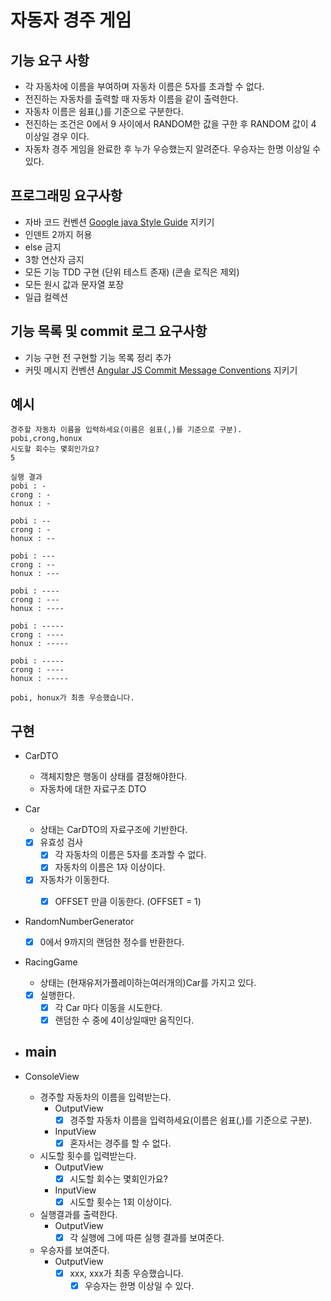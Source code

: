 # 자동자 경주 게임

## 기능 요구 사항

- 각 자동차에 이름을 부여하며 자동차 이름은 5자를 초과할 수 없다.
- 전진하는 자동차를 출력할 때 자동차 이름을 같이 출력한다.
- 자동차 이름은 쉼표(,)를 기준으로 구분한다.
- 전진하는 조건은 0에서 9 사이에서 RANDOM한 값을 구한 후 RANDOM 값이 4 이상일 경우 이다.
- 자동차 경주 게임을 완료한 후 누가 우승했는지 알려준다. 우승자는 한명 이상일 수 있다.

## 프로그래밍 요구사항

- 자바 코드 컨벤션 [Google java Style Guide](https://google.github.io/styleguide/javaguide.html) 지키기
- 인덴트 2까지 허용
- else 금지
- 3항 연산자 금지
- 모든 기능 TDD 구현 (단위 테스트 존재) (콘솔 로직은 제외)
- 모든 원시 값과 문자열 포장
- 일급 컬렉션

## 기능 목록 및 commit 로그 요구사항

- 기능 구현 전 구현할 기능 목록 정리 추가
- 커밋 메시지 컨벤션 [Angular JS Commit Message Conventions](https://gist.github.com/stephenparish/9941e89d80e2bc58a153) 지키기

## 예시

```
경주할 자동차 이름을 입력하세요(이름은 쉼표(,)를 기준으로 구분).
pobi,crong,honux
시도할 회수는 몇회인가요?
5

실행 결과
pobi : -
crong : -
honux : -

pobi : --
crong : -
honux : --

pobi : ---
crong : --
honux : ---

pobi : ----
crong : ---
honux : ----

pobi : -----
crong : ----
honux : -----

pobi : -----
crong : ----
honux : -----

pobi, honux가 최종 우승했습니다.
```

## 구현

- CarDTO
    - 객체지향은 행동이 상태를 결정해야한다.
    - 자동차에 대한 자료구조 DTO

- Car
    - 상태는 CarDTO의 자료구조에 기반한다.
    - [x] 유효성 검사
        - [x] 각 자동차의 이름은 5자를 초과할 수 없다.
        - [x] 자동차의 이름은 1자 이상이다.
    - [x] 자동차가 이동한다.
        - [x] OFFSET 만큼 이동한다. (OFFSET = 1)


- RandomNumberGenerator
    - [x] 0에서 9까지의 랜덤한 정수를 반환한다.

- RacingGame
    - 상태는 (현재유저가플레이하는여러개의)Car를 가지고 있다.
    - [x] 실행한다.
        - [x] 각 Car 마다 이동을 시도한다.
        - [x] 랜덤한 수 중에 4이상일때만 움직인다.
- main
  - 

- ConsoleView
    - 경주할 자동차의 이름을 입력받는다.
        - OutputView
            - [x] 경주할 자동차 이름을 입력하세요(이름은 쉼표(,)를 기준으로 구분).
        - InputView
            - [x] 혼자서는 경주를 할 수 없다.
    - 시도할 횟수를 입력받는다.
        - OutputView
            - [x] 시도할 회수는 몇회인가요?
        - InputView
            - [x] 시도할 횟수는 1회 이상이다.
    - 실행결과를 출력한다.
        - OutputView
            - [x] 각 실행에 그에 따른 실행 결과를 보여준다.
    - 우승자를 보여준다.
        - OutputView
            - [x] xxx, xxx가 최종 우승했습니다.
                - [x] 우승자는 한명 이상일 수 있다.
